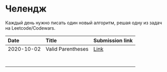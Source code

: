 # Челендж

Каждый день нужно писать один новый алгоритм, решая одну из задач на Leetcode/Codewars.

| Date       | Title             | Submission link                                            |
|:-----------|:------------------|:-----------------------------------------------------------|
| 2020-10-02 | Valid Parentheses | [Link](https://leetcode.com/submissions/detail/403508953/) |
|            |                   |                                                            |
|            |                   |                                                            |
|            |                   |                                                            |
|            |                   |                                                            |
|            |                   |                                                            |
|            |                   |                                                            |
|            |                   |                                                            |
